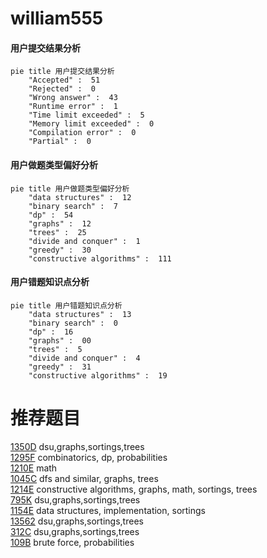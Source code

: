 # william555

<!-- tabs:start -->



#### **用户提交结果分析**

```mermaid
pie title 用户提交结果分析
    "Accepted" :  51
    "Rejected" :  0
    "Wrong answer" :  43
    "Runtime error" :  1
    "Time limit exceeded" :  5
    "Memory limit exceeded" :  0
    "Compilation error" :  0
    "Partial" :  0
```

#### **用户做题类型偏好分析**

```mermaid
pie title 用户做题类型偏好分析
    "data structures" :  12
    "binary search" :  7
    "dp" :  54
    "graphs" :  12
    "trees" :  25
    "divide and conquer" :  1
    "greedy" :  30
    "constructive algorithms" :  111
```
#### **用户错题知识点分析**

```mermaid
pie title 用户错题知识点分析
    "data structures" :  13
    "binary search" :  0
    "dp" :  16
    "graphs" :  00
    "trees" :  5
    "divide and conquer" :  4
    "greedy" :  31
    "constructive algorithms" :  19
```



<!-- tabs:end -->
# 推荐题目
[1350D](https://codeforces.com/contest/1350/problem/D)		dsu,graphs,sortings,trees		  
[1295F](https://codeforces.com/contest/1295/problem/F)		combinatorics,
                        dp,
                        probabilities		  
[1210E](https://codeforces.com/contest/1210/problem/E)		math		  
[1045C](https://codeforces.com/contest/1045/problem/C)		dfs and similar,
                        graphs,
                        trees		  
[1214E](https://codeforces.com/contest/1214/problem/E)		constructive algorithms,
                        graphs,
                        math,
                        sortings,
                        trees		  
[795K](https://codeforces.com/contest/795/problem/K)		dsu,graphs,sortings,trees		  
[1154E](https://codeforces.com/contest/1154/problem/E)		data structures,
                        implementation,
                        sortings		  
[13562](https://codeforces.com/contest/1356/problem/2)		dsu,graphs,sortings,trees		  
[312C](https://codeforces.com/contest/312/problem/C)		dsu,graphs,sortings,trees		  
[109B](https://codeforces.com/contest/109/problem/B)		brute force,
                        probabilities		  
